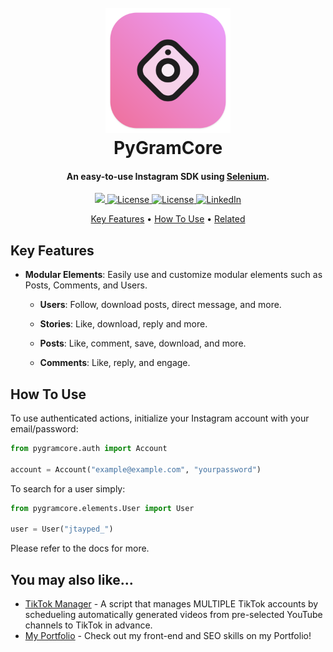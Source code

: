 <h1 align="center">
  <br>
  <img src="/images/icon.png" alt="PyGramCore" width="200">
  <br>
  PyGramCore
  <br>
</h1>

<h4 align="center">An easy-to-use Instagram SDK using <a href="https://www.selenium.dev/" target="_blank">Selenium</a>.</h4>

<p align="center">
  <a href="https://pypi.org/project/PyGramCore/">
    <img src="https://img.shields.io/pypi/v/pygramcore?style=for-the-badge">
  </a>
  <a href="/LICENSE">
      <img src="https://img.shields.io/github/license/jtayped/pygramcore?style=for-the-badge" alt="License">
  </a>
    <a href="/issues">
      <img src="https://img.shields.io/github/issues/jtayped/pygramcore?style=for-the-badge" alt="License">
  </a>
  <a href="https://www.linkedin.com/in/jtayped/">
      <img src="https://img.shields.io/badge/LinkedIn-0077B5?style=for-the-badge&logo=linkedin&logoColor=white" alt="LinkedIn">
  </a>
</p>

<p align="center">
  <a href="#key-features">Key Features</a> •
  <a href="#how-to-use">How To Use</a> •
  <a href="#related">Related</a>
</p>

<div id="key-features"></div>

## Key Features

- **Modular Elements**: Easily use and customize modular elements such as Posts, Comments, and Users.

  - **Users**: Follow, download posts, direct message, and more.

  - **Stories**: Like, download, reply and more.

  - **Posts**: Like, comment, save, download, and more.

  - **Comments**: Like, reply, and engage.

<div id="how-to-use"></div>

## How To Use

To use authenticated actions, initialize your Instagram account with your email/password:

```python
from pygramcore.auth import Account

account = Account("example@example.com", "yourpassword")
```

To search for a user simply:

```python
from pygramcore.elements.User import User

user = User("jtayped_")
```

Please refer to the docs for more.

<div id="related"></div>

## You may also like...

- [TikTok Manager](https://github.com/jtayped/tiktok-manager) - A script that manages MULTIPLE TikTok accounts by schedueling automatically generated videos from pre-selected YouTube channels to TikTok in advance.
- [My Portfolio](https://joeltaylor.business) - Check out my front-end and SEO skills on my Portfolio!
